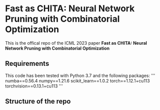 # Fast as CHITA: Neural Network Pruning with Combinatorial Optimization

This is the offical repo of the ICML 2023 paper **Fast as CHITA: Neural Network Pruning with Combinatorial Optimization**

## Requirements
This code has been tested with Python 3.7 and the following packages:
'''
numba==0.56.4
numpy==1.21.6
scikit_learn==1.0.2
torch==1.12.1+cu113
torchvision==0.13.1+cu113
'''


## Structure of the repo







